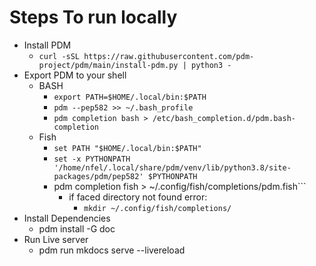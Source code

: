# Steps To run locally
- Install PDM
  -  ```curl -sSL https://raw.githubusercontent.com/pdm-project/pdm/main/install-pdm.py | python3 -```
- Export PDM to your shell
  - BASH
    - ```export PATH=$HOME/.local/bin:$PATH```
    - ```pdm --pep582 >> ~/.bash_profile```
    - ```pdm completion bash > /etc/bash_completion.d/pdm.bash-completion```
  - Fish
    -  ```set PATH "$HOME/.local/bin:$PATH"```
    -  ```set -x PYTHONPATH '/home/nfel/.local/share/pdm/venv/lib/python3.8/site-packages/pdm/pep582' $PYTHONPATH ```
    -  pdm completion fish > ~/.config/fish/completions/pdm.fish```
       -  if faced directory not found error:
          - ```mkdir ~/.config/fish/completions/```
- Install Dependencies 
  - pdm install -G doc
- Run Live server 
  - pdm run mkdocs serve --livereload
